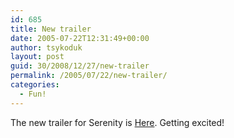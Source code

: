 ```yaml
---
id: 685
title: New trailer
date: 2005-07-22T12:31:49+00:00
author: tsykoduk
layout: post
guid: 30/2008/12/27/new-trailer
permalink: /2005/07/22/new-trailer/
categories:
  - Fun!
---
```

<p>The new trailer for Serenity is <a href="http://www.uip.nl/Pictures/seren/trailer2.mov">Here</a>. Getting excited!</p>
